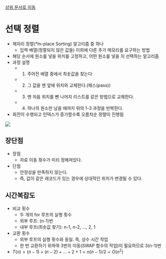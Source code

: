 [상위 문서로 이동](../../README.md)

# 선택 정렬

- 제자리 정렬(*In-place Sorting) 알고리즘 중 하나
  - 입력 배열(정렬되지 않은 값들) 이외에 다른 추가 메모리를 요구하는 방법
- 해당 순서에 원소를 넣을 위치를 고정하고, 어떤 원소를 넣을 지 선택하는 알고리즘
- 과정 설명
  - 1. 주어진 배열 중에서 최솟값을 찾는다
  - 2. 그 값을 맨 앞에 위치와 교체한다.(패스(pass))
  - 3. 맨 처음 위치를 뺀 나머지 리스트를 같은 방법으로 교체한다.
  - 4. 하나의 원소만 남을 때까지 위의 1-3 과정을 반복한다.
- 회전이 수행되고 인덱스가 증가할수록 오름차순 정렬이 진행됨

<img src="https://gmlwjd9405.github.io/images/algorithm-selection-sort/selection-sort.png">

## 장단점

- 장점
  - 자료 이동 횟수가 미리 정해져있다.
- 단점
  - 안정성을 만족하지 않는다.
  - 즉, 값이 같은 레코드가 있는 경우에 상대적인 위치가 변경될 수 있다.

## 시간복잡도

- 비교 횟수
  - 두 개의 for 루프의 실행 횟수
  - 외부 루프: (n-1)번
  - 내부 루프(최솟값 찾기): n-1, n-2, ..., 2, 1
- 교환 횟수
  - 외부 루프의 실행 횟수와 동일. 즉, 상수 시간 작업
  - 한 번 교환하기 위하여 3번의 이동(SWAP 함수의 작업)이 필요하므로 3(n-1)번
- $T(n)=(n-1)+(n-2)+...+2+1=n(n-1)/2=O(n^2)$

